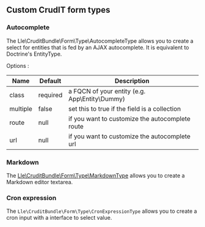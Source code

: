 ## Custom CrudIT form types

### Autocomplete

The Lle\CruditBundle\Form\Type\AutocompleteType
allows you to create a select for entities that is
fed by an AJAX autocomplete.
It is equivalent to Doctrine's EntityType.

Options :

| Name     | Default  | Description                                     |
|----------|----------|-------------------------------------------------|
| class    | required | a FQCN of your entity (e.g. App\Entity\Dummy)   |
| multiple | false    | set this to true if the field is a collection   |
| route    | null     | if you want to customize the autocomplete route |
| url      | null     | if you want to customize the autocomplete url   |

### Markdown

The [Lle\CruditBundle\Form\Type\MarkdownType](markdown.md#markdowntype) allows you to create a Markdown editor textarea.

### Cron expression

The `Lle\CruditBundle\Form\Type\CronExpressionType` allows you to create a cron input with a interface to select value.
